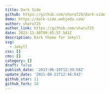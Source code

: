 ```yaml
---
title: Dark Side
github: https://github.com/sharu725/dark-side
demo: https://dark-side.webjeda.com/
author: sharu725
author_link: https://github.com/sharu725
date: 2023-11-30T09:45:57.541Z
description: Dark theme for Jekyll
ssg:
  - Jekyll
css: []
cms: []
category: []
draft: false
publish_date: '2017-06-19T12:39:58Z'
update_date: '2021-08-21T12:46:54Z'
github_star: 11
github_fork: 18
---
```

